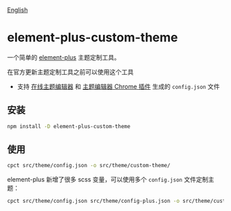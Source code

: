[English](./README.md)

# element-plus-custom-theme

一个简单的 [element-plus](https://element-plus.org/) 主题定制工具。

在官方更新主题定制工具之前可以使用这个工具


- 支持 [在线主题编辑器](https://element.eleme.cn/#/zh-CN/theme) 和 [主题编辑器 Chrome 插件](https://chrome.google.com/webstore/detail/element-theme-roller/lifkjlojflekabbmlddfccdkphlelmim) 生成的 `config.json` 文件


## 安装

```bash
npm install -D element-plus-custom-theme
```

## 使用

```bash
cpct src/theme/config.json -o src/theme/custom-theme/
```

element-plus 新增了很多 scss 变量，可以使用多个 `config.json` 文件定制主题：
```bash
cpct src/theme/config.json src/theme/config-plus.json -o src/theme/custom-theme
```
